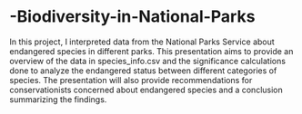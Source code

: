 # -Biodiversity-in-National-Parks
In this project, I interpreted data from the National Parks Service about endangered species in different parks. This presentation aims to provide an overview of the data in species_info.csv and the significance calculations done to analyze the endangered status between different categories of species. The presentation will also provide recommendations for conservationists concerned about endangered species and a conclusion summarizing the findings.
